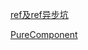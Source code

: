 [ref及ref异步坑](https://jspang.com/detailed?id=46#toc366)

[PureComponent](https://juejin.im/post/59cdaaccf265da066f6ac83b)
